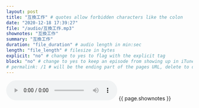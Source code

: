 ```yaml
---
layout: post
title: "互換工作" # quotes allow forbidden characters like the colon
date: "2020-12-18 17:39:27"
file: "/audio/互換工作.mp3"
shownotes: "互換工作"
summary: "互換工作"
duration: "file_duration" # audio length in min:sec
length: "file_length" # filesize in bytes
explicit: "no" # change to yes to flag with the explicit tag
block: "no" # change to yes to keep an episode from showing up in iTunes
# permalink: /1 # will be the ending part of the pages URL, delete to default to the title
---
```


<audio controls>
<source src="{{site.url}}{{site.baseurl}}{{ page.file }}" type="audio/x-mp3">
Your browser does not support the audio element.
</audio>
{{ page.shownotes }}
